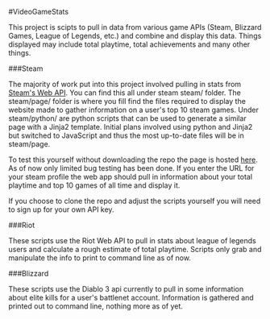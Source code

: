 #VideoGameStats

This project is scipts to pull in data from various game APIs (Steam, Blizzard Games, League of Legends, etc.) and combine and display this data. Things displayed may include total playtime, total achievements and many other things.

###Steam

The majority of work put into this project involved pulling in stats from [Steam's Web API](https://developer.valvesoftware.com/wiki/Steam_Web_API). You can find this all under steam steam/ folder. The steam/page/ folder is where you fill find the files required to display the website made to gather information on a user's top 10 steam games. Under steam/python/ are python scripts that can be used to generate a similar page with a Jinja2 template. Initial plans involved using python and Jinja2 but switched to JavaScript and thus the most up-to-date files will be in steam/page.

To test this yourself without downloading the repo the page is hosted [here](http://steam.curtisq.com). As of now only limited bug testing has been done. If you enter the URL for your steam profile the web app should pull in information about your total playtime and top 10 games of all time and display it.

If you choose to clone the repo and adjust the scripts yourself you will need to sign up for your own API key.

###Riot

These scripts use the Riot Web API to pull in stats about league of legends users and calculate a rough estimate of total playtime. Scripts only grab and manipulate the info to print to command line as of now.

###Blizzard

These scripts use the Diablo 3 api currently to pull in some information about elite kills for a user's battlenet account. Information is gathered and printed out to command line, nothing more as of yet.
